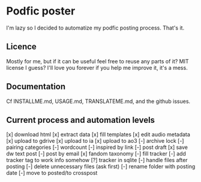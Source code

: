 # Podfic poster

I'm lazy so I decided to automatize my podfic posting process. That's it.

## Licence

Mostly for me, but if it can be useful feel free to reuse any parts of it? MIT license I guess? I'll love you forever if you help me improve it, it's a mess.

## Documentation

Cf INSTALLME.md, USAGE.md, TRANSLATEME.md, and the github issues.

## Current process and automation levels

[x] download html
[x] extract data
[x] fill templates
[x] edit audio metadata
[x] upload to gdrive
[x] upload to ia
[x] upload to ao3
    [-] archive lock
    [-] pairing categories
    [-] wordcount
    [-] inspired by link
    [-] post draft
[x] save dw text post
    [-] post by email
[x] fandom taxonomy
[-] fill tracker
    [-] add tracker tag to work info somehow
    [?] tracker in sqlite
[-] handle files after posting
    [-] delete unnecessary files (ask first)
    [-] rename folder with posting date
    [-] move to posted/to crosspost
